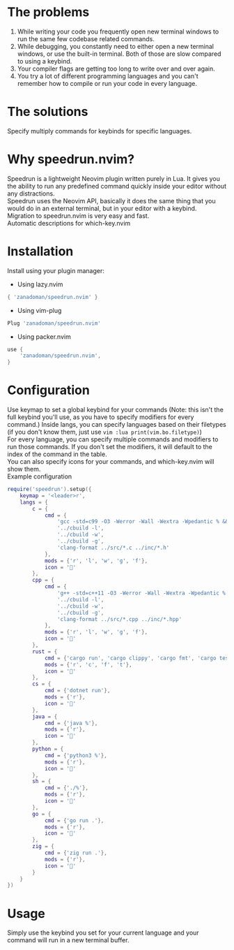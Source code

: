 # The problems
1. While writing your code you frequently open new terminal windows to run the 
same few codebase related commands.
2. While debugging, you constantly need to either open a new terminal windows, 
or use the built-in terminal. Both of those are slow compared to using a 
keybind.
3. Your compiler flags are getting too long to write over and over again.
4. You try a lot of different programming languages and you can't remember
how to compile or run your code in every language.
# The solutions
Specify multiply commands for keybinds for specific languages.
# Why speedrun.nvim?
Speedrun is a lightweight Neovim plugin written purely in Lua. It gives you the
ability to run any predefined command quickly inside your editor without 
any distractions.\
Speedrun uses the Neovim API, basically it does the same thing that you would
do in an external terminal, but in your editor with a keybind.\
Migration to speedrun.nvim is very easy and fast.\
Automatic descriptions for which-key.nvim
# Installation
Install using your plugin manager:
- Using lazy.nvim
```lua
{ 'zanadoman/speedrun.nvim' }
```
- Using vim-plug
```lua
Plug 'zanadoman/speedrun.nvim'
```
- Using packer.nvim
```lua
use {
    'zanadoman/speedrun.nvim',
}
```
# Configuration
Use keymap to set a global keybind for your commands (Note: this isn't the full
keybind you'll use, as you have to specify modifiers for every command.)
Inside langs, you can specify languages based on their filetypes (if you don't 
know them, just use ```vim :lua print(vim.bo.filetype)```)\
For every language, you can specify multiple commands and modifiers to run 
those commands. If you don't set the modifiers, it will default to the index
of the command in the table.\
You can also specify icons for your commands, and which-key.nvim will show 
them.\
Example configuration
```lua
require('speedrun').setup({
    keymap = '<leader>r',
    langs = {
        c = {
            cmd = {
                'gcc -std=c99 -O3 -Werror -Wall -Wextra -Wpedantic % && ./a.out',
                '../cbuild -l',
                '../cbuild -w',
                '../cbuild -g',
                'clang-format ../src/*.c ../inc/*.h'
            },
            mods = {'r', 'l', 'w', 'g', 'f'},
            icon = '󰙱'
        },
        cpp = {
            cmd = {
                'g++ -std=c++11 -O3 -Werror -Wall -Wextra -Wpedantic % && ./a.out',
                '../cbuild -l',
                '../cbuild -w',
                '../cbuild -g',
                'clang-format ../src/*.cpp ../inc/*.hpp'
            },
            mods = {'r', 'l', 'w', 'g', 'f'},
            icon = '󰙲'
        },
        rust = {
            cmd = {'cargo run', 'cargo clippy', 'cargo fmt', 'cargo test'},
            mods = {'r', 'c', 'f', 't'},
            icon = ''
        },
        cs = {
            cmd = {'dotnet run'}, 
            mods = {'r'},
            icon = '󰌛'
        },
        java = {
            cmd = {'java %'},
            mods = {'r'},
            icon = ''
        },
        python = {
            cmd = {'python3 %'},
            mods = {'r'},
            icon = ''
        },
        sh = {
            cmd = {'./%'},
            mods = {'r'},
            icon = ''
        },
        go = {
            cmd = {'go run .'},
            mods = {'r'},
            icon = '󰟓'
        },
        zig = {
            cmd = {'zig run .'},
            mods = {'r'},
            icon = ''
        }
    }
})
```
# Usage
Simply use the keybind you set for your current language and your command will 
run in a new terminal buffer. 
